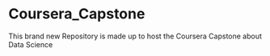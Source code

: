 # Coursera_Capstone
This brand new Repository is made up to host the Coursera Capstone about Data Science
